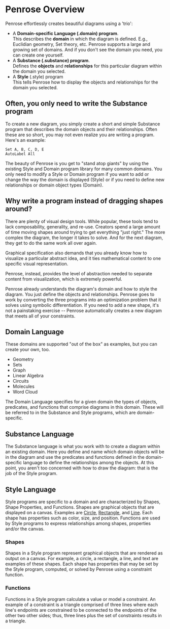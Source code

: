 # Penrose Overview

Penrose effortlessly creates beautiful diagrams using a 'trio':

- A **Domain-specific Language (.domain) program**.  
  This describes the **domain** in which the diagram is defined. E.g., Euclidian geometry, Set theory, etc. Penrose supports a large and growing set of domains. And if you don't see the domain you need, you can create one yourself.
- A **Substance (.substance) program**.  
  Defines the **objects** and **relationships** for this particular diagram within the domain you selected.
- A **Style** (.style) program  
  This tells Penrose how to display the objects and relationships for the domain you selected.

## Often, you only need to write the Substance program

To create a new diagram, you simply create a short and simple Substance program that describes the domain objects and their relationships. Often these are so short, you may not even realize you are writing a program. Here's an example:

```substance
Set A, B, C, D, E
AutoLabel All
```

The beauty of Penrose is you get to "stand atop giants" by using the existing Style and Domain program library for many common domains. You only need to modify a Style or Domain program if you want to add or change the way the domain is displayed (Style) or if you need to define new relationships or domain object types (Domain).

## Why write a program instead of dragging shapes around?

There are plenty of visual design tools. While popular, these tools tend to lack composability, generality, and re-use. Creators spend a large amount of time moving shapes around trying to get everything "just right." The more complex the diagram, the longer it takes to solve. And for the next diagram, they get to do the same work all over again.

Graphical specification also demands that you already know how to visualize a particular abstract idea, and it ties mathematical content to one specific visual representation.

Penrose, instead, provides the level of abstraction needed to separate content from visualization, which is extremely powerful.

Penrose already understands the diagram's domain and how to style the diagram. You just define the objects and relationships. Penrose goes to work by converting the three programs into an optimization problem that it solves using symbolic differentiation. If you need to add a new shape, it's not a painstaking exercise -- Penrose automatically creates a new diagram that meets all of your constraints.

## Domain Language

These domains are supported "out of the box" as examples, but you can create your own, too.

- Geometry
- Sets
- Graph
- Linear Algebra
- Circuits
- Molecules
- Word Cloud

The Domain Language specifies for a given domain the types of objects, predicates, and functions that comprise diagrams in this domain. These will be referred to in the Substance and Style programs, which are domain-specific.

## Substance Language

The Substance language is what you work with to create a diagram within an existing domain. Here you define and name which domain objects will be in the diagram and use the predicates and functions defined in the domain-specific language to define the relationships among the objects. At this point, you aren't too concerned with how to draw the diagram: that is the job of the Style program.

## Style Language

Style programs are specific to a domain and are characterized by Shapes, Shape Properties, and Functions. Shapes are graphical objects that are displayed on a canvas. Examples are [Circle](/docs/ref/style/shapes/circle), [Rectangle](/docs/ref/style/shapes/rectangle), and [Line](/docs/ref/style/shapes/line). Each shape has properties such as color, size, and position. Functions are used by Style programs to express relationships among shapes, properties and/or the canvas.

### Shapes

Shapes in a Style program represent graphical objects that are rendered as output on a canvas. For example, a circle, a rectangle, a line, and text are examples of these shapes. Each shape has properties that may be set by the Style program, computed, or solved by Penrose using a constraint function.

### Functions

Functions in a Style program calculate a value or model a constraint. An example of a constraint is a triangle comprised of three lines where each line's endpoints are constrained to be connected to the endpoints of the other two other sides; thus, three lines plus the set of constraints results in a triangle.
